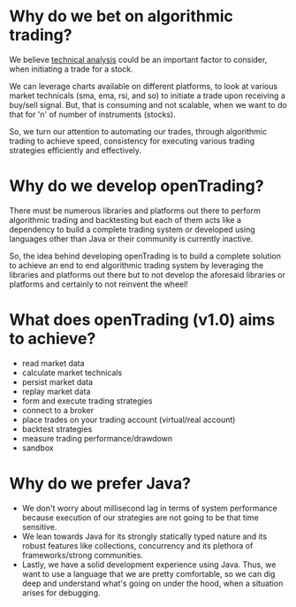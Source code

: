 # Why do we bet on algorithmic trading?
We believe [technical analysis](https://en.wikipedia.org/wiki/Technical_analysis) could be an important factor to consider, when initiating a trade for a stock.

We can leverage charts available on different platforms, to look at various market technicals (sma, ema, rsi, and so) to initiate a trade upon receiving a buy/sell signal.
But, that is consuming and not scalable, when we want to do that for 'n' of number of instruments (stocks).

So, we turn our attention to automating our trades,
through algorithmic trading to achieve speed, consistency for executing various trading strategies efficiently and effectively.

# Why do we develop openTrading?
There must be numerous libraries and platforms out there to perform algorithmic trading and backtesting but each of them acts like a dependency to build a complete trading system
or developed using languages other than Java or their community is currently inactive.

So, the idea behind developing openTrading is to build a complete solution to achieve an end to end algorithmic trading system by leveraging the libraries and platforms out there but to not develop the aforesaid libraries or platforms and certainly to not reinvent the wheel!

# What does openTrading (v1.0) aims to achieve?
- read market data
- calculate market technicals
- persist market data
- replay market data
- form and execute trading strategies
- connect to a broker
- place trades on your trading account (virtual/real account)
- backtest strategies
- measure trading performance/drawdown
- sandbox

# Why do we prefer Java?
- We don't worry about millisecond lag in terms of system performance because execution of our strategies are not going to be that time sensitive.</br>
- We lean towards Java for its strongly statically typed nature and its robust features like collections, concurrency and its plethora of frameworks/strong communities.</br>
- Lastly, we have a solid development experience using Java. Thus, we want to use a language that we are pretty comfortable, so we can dig deep and understand what's going on under the hood, when a situation arises for debugging.
